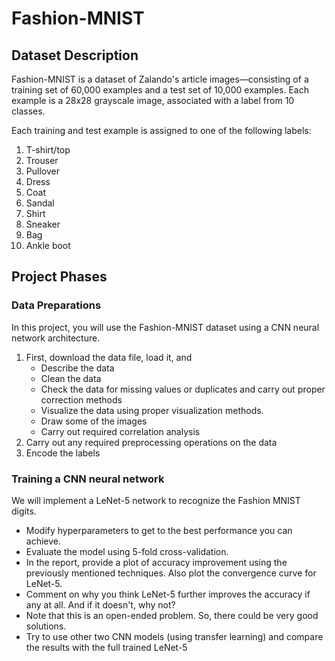 # Fashion-MNIST
## Dataset Description
Fashion-MNIST is a dataset of Zalando's article images—consisting of a training set of 60,000 examples and a test set of 10,000 examples. Each example is a 28x28 grayscale image, associated with a label from 10 classes.

Each training and test example is assigned to one of the following labels:
1. T-shirt/top
2. Trouser
3. Pullover
4. Dress
5. Coat
6. Sandal
7. Shirt
8. Sneaker
9. Bag
10. Ankle boot

## Project Phases
### Data Preparations
In this project, you will use the Fashion-MNIST dataset using a CNN neural network architecture.

1. First, download the data file, load it, and 
   - Describe the data
   - Clean the data 
   - Check the data for missing values or duplicates and carry out proper correction methods
   - Visualize the data using proper visualization methods. 
   - Draw some of the images 
   - Carry out required correlation analysis
2. Carry out any required preprocessing operations on the data 
3. Encode the labels

### Training a CNN neural network
We will implement a LeNet-5 network to recognize the Fashion MNIST digits.

- Modify hyperparameters to get to the best performance you can achieve. 
- Evaluate the model using 5-fold cross-validation.
- In the report, provide a plot of accuracy improvement using the previously mentioned techniques. Also plot the convergence curve for LeNet-5. 
- Comment on why you think LeNet-5 further improves the accuracy if any at all. And if it doesn't, why not? 
- Note that this is an open-ended problem. So, there could be very good solutions.
- Try to use other two CNN models (using transfer learning) and compare the results with the full trained LeNet-5
